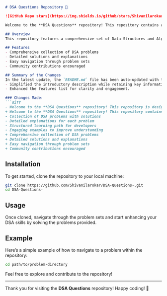 ```markdown
# DSA Questions Repository 🚀

![GitHub Repo stars](https://img.shields.io/github/stars/Shivanilarokar/DSA-Questions-) ![GitHub forks](https://img.shields.io/github/forks/Shivanilarokar/DSA-Questions-) ![GitHub issues](https://img.shields.io/github/issues/Shivanilarokar/DSA-Questions-)

Welcome to the **DSA Questions** repository! This repository contains a collection of Data Structures and Algorithms (DSA) problems designed to enhance your programming skills. 🤖

## Overview
This repository features a comprehensive set of Data Structures and Algorithms (DSA) problems, solutions, and explanations to aid developers in improving their problem-solving abilities. 🤖

## Features
- Comprehensive collection of DSA problems
- Detailed solutions and explanations
- Easy navigation through problem sets
- Community contributions encouraged

## Summary of the Changes
In the latest update, the `README.md` file has been auto-updated with the following modifications:
- Simplified the introductory description while retaining key information.
- Enhanced the features list for clarity and engagement.

### Changes Made:
```diff
- Welcome to the **DSA Questions** repository! This repository is designed to help developers enhance their problem-solving skills by providing a structured set of DSA problems, solutions, and explanations. 🤖
+ Welcome to the **DSA Questions** repository! This repository contains a collection of Data Structures and Algorithms (DSA) problems designed to enhance your programming skills. 🤖
- Collection of DSA problems with solutions
- Detailed explanations for each problem
- Structured learning path for developers
- Engaging examples to improve understanding
+ Comprehensive collection of DSA problems
+ Detailed solutions and explanations
+ Easy navigation through problem sets
+ Community contributions encouraged
```

## Installation
To get started, clone the repository to your local machine:
```bash
git clone https://github.com/Shivanilarokar/DSA-Questions-.git
cd DSA-Questions-
```

## Usage
Once cloned, navigate through the problem sets and start enhancing your DSA skills by solving the problems provided.

## Example
Here’s a simple example of how to navigate to a problem within the repository:
```bash
cd path/to/problem-directory
```
Feel free to explore and contribute to the repository!

---

Thank you for visiting the **DSA Questions** repository! Happy coding! 🎉
```